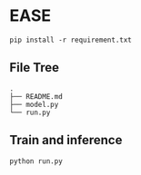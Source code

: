 # EASE

```
pip install -r requirement.txt
```

## File Tree

```
.
├── README.md
├── model.py
└── run.py
```

## Train and inference

```
python run.py
```
